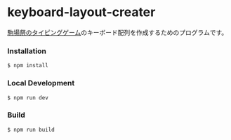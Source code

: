 # keyboard-layout-creater
[駒場祭のタイピングゲーム](https://github.com/ut-code/typing-game)のキーボード配列を作成するためのプログラムです。

### Installation
```
$ npm install
```

### Local Development
```
$ npm run dev
```

### Build
```
$ npm run build
```
